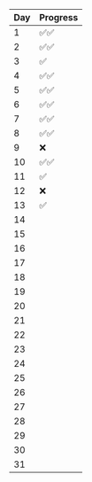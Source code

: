 
| Day | Progress |
|-----|----------|
|  1  |   ✅✅    |
|  2  |   ✅✅    |
|  3  |   ✅     |
|  4  |   ✅✅    |
|  5  |   ✅✅    |
|  6  |   ✅✅    |
|  7  |   ✅✅    |
|  8  |   ✅✅    |
|  9  |   ❌      |
| 10  |   ✅✅    |
| 11  |   ✅     |
| 12  |   ❌     |
| 13  |   ✅     |
| 14  |          |
| 15  |          |
| 16  |          |
| 17  |          |
| 18  |          |
| 19  |          |
| 20  |          |
| 21  |          |
| 22  |          |
| 23  |          |
| 24  |          |
| 25  |          |
| 26  |          |
| 27  |          |
| 28  |          |
| 29  |          |
| 30  |          |
| 31  |          |
